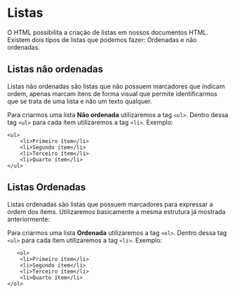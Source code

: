 # Listas

O HTML possibilita a criação de listas em nossos documentos HTML. Existem dois tipos de listas que podemos fazer: Ordenadas e não ordenadas.

## Listas não ordenadas

Listas não ordenadas são listas que não possuem marcadores que indicam ordem, apenas marcam itens de forma visual que permite identificarmos que se trata de uma lista e não um texto qualquer. 

Para criarmos uma lista <strong> Não ordenada</strong> utilizaremos a tag `<ul>`. Dentro dessa tag `<ul>` para cada ítem utilizaremos a tag `<li>`. Exemplo:

    <ul>
        <li>Primeiro ítem</li>
        <li>Segundo ítem</li>
        <li>Terceiro ítem</li>
        <li>Quarto ítem</li>
    </ul>

## Listas Ordenadas

Listas ordenadas são listas que possuem marcadores para expressar a ordem dos ítems. Utilizaremos basicamente a mesma estrutura já mostrada anteriormente:

Para criarmos uma lista <strong> Ordenada</strong> utilizaremos a tag `<ol>`. Dentro dessa tag `<ul>` para cada ítem utilizaremos a tag `<li>`. Exemplo:

       <ol>
        <li>Primeiro ítem</li>
        <li>Segundo ítem</li>
        <li>Terceiro ítem</li>
        <li>Quarto ítem</li>
    </ol>